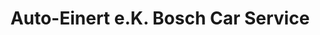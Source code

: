 ---
title: "Auto-Einert e.K. Bosch Car Service"
url: /kemnath/auto-einert-e-k-bosch-car-service/
shop: Autowerkstatt
---